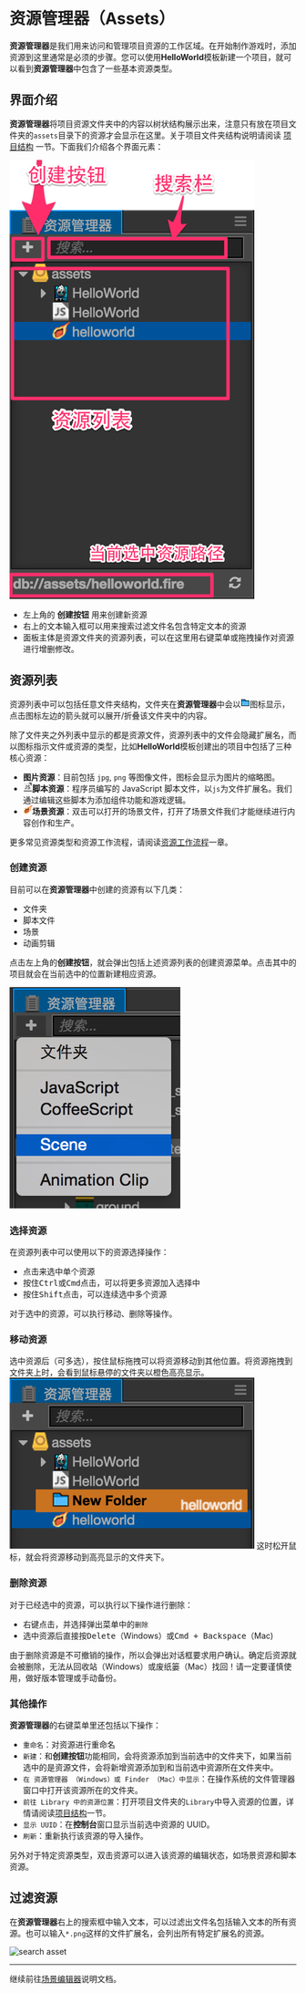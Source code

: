 # 资源管理器（Assets）

**资源管理器**是我们用来访问和管理项目资源的工作区域。在开始制作游戏时，添加资源到这里通常是必须的步骤。您可以使用**HelloWorld**模板新建一个项目，就可以看到**资源管理器**中包含了一些基本资源类型。

## 界面介绍

**资源管理器**将项目资源文件夹中的内容以树状结构展示出来，注意只有放在项目文件夹的`assets`目录下的资源才会显示在这里。关于项目文件夹结构说明请阅读 [项目结构](../../project-structure.md) 一节。下面我们介绍各个界面元素：

![assets overview](assets/overview.png)

- 左上角的 **创建按钮** 用来创建新资源
- 右上的文本输入框可以用来搜索过滤文件名包含特定文本的资源
- 面板主体是资源文件夹的资源列表，可以在这里用右键菜单或拖拽操作对资源进行增删修改。

## 资源列表

资源列表中可以包括任意文件夹结构，文件夹在**资源管理器**中会以![folder](assets/folder.png)图标显示，点击图标左边的箭头就可以展开/折叠该文件夹中的内容。

除了文件夹之外列表中显示的都是资源文件，资源列表中的文件会隐藏扩展名，而以图标指示文件或资源的类型，比如**HelloWorld**模板创建出的项目中包括了三种核心资源：

- **图片资源**：目前包括 `jpg`, `png` 等图像文件，图标会显示为图片的缩略图。
- ![javascript](assets/javascript.png)**脚本资源**：程序员编写的 JavaScript 脚本文件，以`js`为文件扩展名。我们通过编辑这些脚本为添加组件功能和游戏逻辑。
- ![scene](assets/scene.png)**场景资源**：双击可以打开的场景文件，打开了场景文件我们才能继续进行内容创作和生产。

更多常见资源类型和资源工作流程，请阅读[资源工作流程](../../../asset-workflow/index.md)一章。

### 创建资源

目前可以在**资源管理器**中创建的资源有以下几类：

- 文件夹
- 脚本文件
- 场景
- 动画剪辑

点击左上角的**创建按钮**，就会弹出包括上述资源列表的创建资源菜单。点击其中的项目就会在当前选中的位置新建相应资源。

![create asset](assets/create_scene.png)

### 选择资源

在资源列表中可以使用以下的资源选择操作：

- 点击来选中单个资源
- 按住<kbd>Ctrl</kbd>或<kbd>Cmd</kbd>点击，可以将更多资源加入选择中
- 按住<kbd>Shift</kbd>点击，可以连续选中多个资源

对于选中的资源，可以执行移动、删除等操作。

### 移动资源

选中资源后（可多选），按住鼠标拖拽可以将资源移动到其他位置。将资源拖拽到文件夹上时，会看到鼠标悬停的文件夹以橙色高亮显示。
![move asset](assets/move_asset.png)
这时松开鼠标，就会将资源移动到高亮显示的文件夹下。

### 删除资源

对于已经选中的资源，可以执行以下操作进行删除：

- 右键点击，并选择弹出菜单中的`删除`
- 选中资源后直接按<kbd>Delete</kbd>（Windows）或<kbd>Cmd + Backspace</kbd>（Mac)

由于删除资源是不可撤销的操作，所以会弹出对话框要求用户确认。确定后资源就会被删除，无法从回收站（Windows）或废纸篓（Mac）找回！请一定要谨慎使用，做好版本管理或手动备份。

### 其他操作

**资源管理器**的右键菜单里还包括以下操作：

- `重命名`：对资源进行重命名
- `新建`：和**创建按钮**功能相同，会将资源添加到当前选中的文件夹下，如果当前选中的是资源文件，会将新增资源添加到和当前选中资源所在文件夹中。
- `在 资源管理器 （Windows）或 Finder （Mac）中显示`：在操作系统的文件管理器窗口中打开该资源所在的文件夹。
- `前往 Library 中的资源位置`：打开项目文件夹的`Library`中导入资源的位置，详情请阅读[项目结构](../../project-structure.md)一节。
- `显示 UUID`：在**控制台**窗口显示当前选中资源的 UUID。
- `刷新`：重新执行该资源的导入操作。

另外对于特定资源类型，双击资源可以进入该资源的编辑状态，如场景资源和脚本资源。

## 过滤资源

在**资源管理器**右上的搜索框中输入文本，可以过滤出文件名包括输入文本的所有资源。也可以输入`*.png`这样的文件扩展名，会列出所有特定扩展名的资源。


![search asset](https://cloud.githubusercontent.com/assets/344547/9376761/ffbc3312-4743-11e5-9b3e-d7f5abe64b95.png)

---

继续前往[场景编辑器](scene.md)说明文档。
